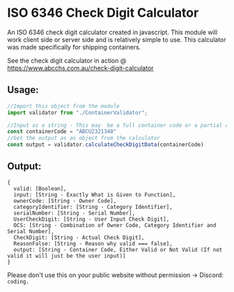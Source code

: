 # ISO 6346 Check Digit Calculator
An ISO 6346 check digit calculator created in javascript. This module will work client side or server side and is relatively simple to use.
This calculator was made specifically for shipping containers.

See the check digit calculator in action @ https://www.abcchs.com.au/check-digit-calculator

## Usage:
```js
//Import this object from the module 
import validator from "./ContainerValidator";

//Input as a string - This may  be a full container code or a partial container code
const containerCode = "ABCU2321340"
//Get the output as an object from the calculator
const output = validator.calculateCheckDigitData(containerCode)
```

## Output:
```
{
  valid: [Boolean],
  input: [String - Exactly What is Given to Function],
  ownerCode: [String - Owner Code],
  categoryIdentifier: [String - Category Identifier],
  serialNumber: [String - Serial Number],
  UserCheckDigit: [String - User Input Check Digit],
  OCS: [String - Combination of Owner Code, Category Identifier and Serial Number],
  CheckDigit: [String - Actual Check Digit],
  ReasonFalse: [String - Reason why valid === false],
  output: [String - Container Code, Either Valid or Not Valid (If not valid it will just be the user input)]
}
```

Please don't use this on your public website without permission -> Discord: `coding.`
